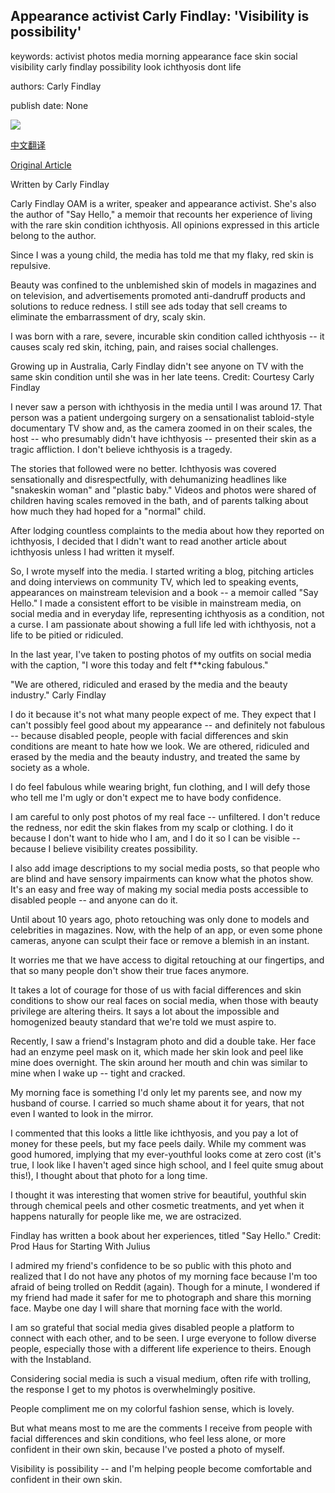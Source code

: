 ## Appearance activist Carly Findlay: 'Visibility is possibility'

keywords: activist photos media morning appearance face skin social visibility carly findlay possibility look ichthyosis dont life

authors: Carly Findlay

publish date: None

![](https://cdn.cnn.com/cnnnext/dam/assets/200504220541-02-carly-findlay-super-tease.jpg)

[中文翻译](Appearance%20activist%20Carly%20Findlay%3A%20%27Visibility%20is%20possibility%27_zh.md)

[Original Article](https://edition.cnn.com/style/article/carly-findlay-australia-beauty/index.html)

Written by Carly Findlay

Carly Findlay OAM is a writer, speaker and appearance activist. She's also the author of "Say Hello," a memoir that recounts her experience of living with the rare skin condition ichthyosis. All opinions expressed in this article belong to the author.

Since I was a young child, the media has told me that my flaky, red skin is repulsive.

Beauty was confined to the unblemished skin of models in magazines and on television, and advertisements promoted anti-dandruff products and solutions to reduce redness. I still see ads today that sell creams to eliminate the embarrassment of dry, scaly skin.

I was born with a rare, severe, incurable skin condition called ichthyosis -- it causes scaly red skin, itching, pain, and raises social challenges.

Growing up in Australia, Carly Findlay didn't see anyone on TV with the same skin condition until she was in her late teens. Credit: Courtesy Carly Findlay

I never saw a person with ichthyosis in the media until I was around 17. That person was a patient undergoing surgery on a sensationalist tabloid-style documentary TV show and, as the camera zoomed in on their scales, the host -- who presumably didn't have ichthyosis -- presented their skin as a tragic affliction. I don't believe ichthyosis is a tragedy.

The stories that followed were no better. Ichthyosis was covered sensationally and disrespectfully, with dehumanizing headlines like "snakeskin woman" and "plastic baby." Videos and photos were shared of children having scales removed in the bath, and of parents talking about how much they had hoped for a "normal" child.

After lodging countless complaints to the media about how they reported on ichthyosis, I decided that I didn't want to read another article about ichthyosis unless I had written it myself.

So, I wrote myself into the media. I started writing a blog, pitching articles and doing interviews on community TV, which led to speaking events, appearances on mainstream television and a book -- a memoir called "Say Hello." I made a consistent effort to be visible in mainstream media, on social media and in everyday life, representing ichthyosis as a condition, not a curse. I am passionate about showing a full life led with ichthyosis, not a life to be pitied or ridiculed.

In the last year, I've taken to posting photos of my outfits on social media with the caption, "I wore this today and felt f**cking fabulous."

"We are othered, ridiculed and erased by the media and the beauty industry." Carly Findlay

I do it because it's not what many people expect of me. They expect that I can't possibly feel good about my appearance -- and definitely not fabulous -- because disabled people, people with facial differences and skin conditions are meant to hate how we look. We are othered, ridiculed and erased by the media and the beauty industry, and treated the same by society as a whole.

I do feel fabulous while wearing bright, fun clothing, and I will defy those who tell me I'm ugly or don't expect me to have body confidence.

I am careful to only post photos of my real face -- unfiltered. I don't reduce the redness, nor edit the skin flakes from my scalp or clothing. I do it because I don't want to hide who I am, and I do it so I can be visible -- because I believe visibility creates possibility.

I also add image descriptions to my social media posts, so that people who are blind and have sensory impairments can know what the photos show. It's an easy and free way of making my social media posts accessible to disabled people -- and anyone can do it.

Until about 10 years ago, photo retouching was only done to models and celebrities in magazines. Now, with the help of an app, or even some phone cameras, anyone can sculpt their face or remove a blemish in an instant.

It worries me that we have access to digital retouching at our fingertips, and that so many people don't show their true faces anymore.

It takes a lot of courage for those of us with facial differences and skin conditions to show our real faces on social media, when those with beauty privilege are altering theirs. It says a lot about the impossible and homogenized beauty standard that we're told we must aspire to.

Recently, I saw a friend's Instagram photo and did a double take. Her face had an enzyme peel mask on it, which made her skin look and peel like mine does overnight. The skin around her mouth and chin was similar to mine when I wake up -- tight and cracked.

My morning face is something I'd only let my parents see, and now my husband of course. I carried so much shame about it for years, that not even I wanted to look in the mirror.

I commented that this looks a little like ichthyosis, and you pay a lot of money for these peels, but my face peels daily. While my comment was good humored, implying that my ever-youthful looks come at zero cost (it's true, I look like I haven't aged since high school, and I feel quite smug about this\!), I thought about that photo for a long time.

I thought it was interesting that women strive for beautiful, youthful skin through chemical peels and other cosmetic treatments, and yet when it happens naturally for people like me, we are ostracized.

Findlay has written a book about her experiences, titled "Say Hello." Credit: Prod Haus for Starting With Julius

I admired my friend's confidence to be so public with this photo and realized that I do not have any photos of my morning face because I'm too afraid of being trolled on Reddit (again). Though for a minute, I wondered if my friend had made it safer for me to photograph and share this morning face. Maybe one day I will share that morning face with the world.

I am so grateful that social media gives disabled people a platform to connect with each other, and to be seen. I urge everyone to follow diverse people, especially those with a different life experience to theirs. Enough with the Instabland.

Considering social media is such a visual medium, often rife with trolling, the response I get to my photos is overwhelmingly positive.

People compliment me on my colorful fashion sense, which is lovely.

But what means most to me are the comments I receive from people with facial differences and skin conditions, who feel less alone, or more confident in their own skin, because I've posted a photo of myself.

Visibility is possibility -- and I'm helping people become comfortable and confident in their own skin.
